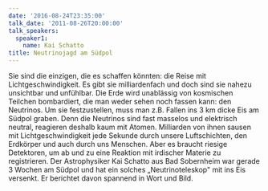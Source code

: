 ```yaml
---
date: '2016-08-24T23:35:00'
talk_date: '2011-08-26T20:00:00'
talk_speakers:
  speaker1:
    name: Kai Schatto
title: Neutrinojagd am Südpol
---
```

Sie sind die einzigen, die es schaffen könnten: die Reise mit Lichtgeschwindigkeit. Es gibt sie milliardenfach und doch sind sie nahezu unsichtbar und unfühlbar.
Die Erde wird unablässig von kosmischen Teilchen bombardiert, die man weder sehen noch fassen kann: den Neutrinos. Um sie festzustellen, muss man z.B. Fallen ins 3 km dicke Eis am Südpol graben. Denn die Neutrinos sind fast masselos und elektrisch neutral, reagieren deshalb kaum mit Atomen. Milliarden von ihnen sausen mit Lichtgeschwindigkeit jede Sekunde durch unsere Luftschichten, den Erdkörper und auch durch uns Menschen. Aber es braucht riesige Detektoren, um ab und zu eine Reaktion mit irdischer Materie zu registrieren.
Der Astrophysiker Kai Schatto aus Bad Sobernheim war gerade 3 Wochen am Südpol und hat ein solches „Neutrinoteleskop" mit ins Eis versenkt. Er berichtet davon spannend in Wort und Bild.